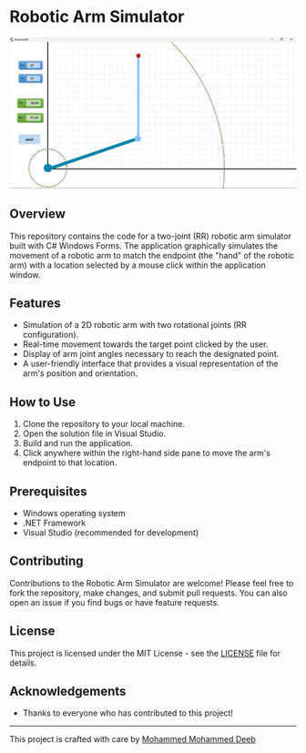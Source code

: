 # Robotic Arm Simulator

![Robotic Arm Interface](https://github.com/mmdeeb/RoboticARM/blob/main/images/image.png)

## Overview
This repository contains the code for a two-joint (RR) robotic arm simulator built with C# Windows Forms. The application graphically simulates the movement of a robotic arm to match the endpoint (the "hand" of the robotic arm) with a location selected by a mouse click within the application window.

## Features
- Simulation of a 2D robotic arm with two rotational joints (RR configuration).
- Real-time movement towards the target point clicked by the user.
- Display of arm joint angles necessary to reach the designated point.
- A user-friendly interface that provides a visual representation of the arm's position and orientation.

## How to Use
1. Clone the repository to your local machine.
2. Open the solution file in Visual Studio.
3. Build and run the application.
4. Click anywhere within the right-hand side pane to move the arm's endpoint to that location.

## Prerequisites
- Windows operating system
- .NET Framework
- Visual Studio (recommended for development)

## Contributing
Contributions to the Robotic Arm Simulator are welcome! Please feel free to fork the repository, make changes, and submit pull requests. You can also open an issue if you find bugs or have feature requests.

## License
This project is licensed under the MIT License - see the [LICENSE](LICENSE.md) file for details.

## Acknowledgements
- Thanks to everyone who has contributed to this project!

---

This project is crafted with care by [Mohammed Mohammed Deeb](https://github.com/mmdeeb)
